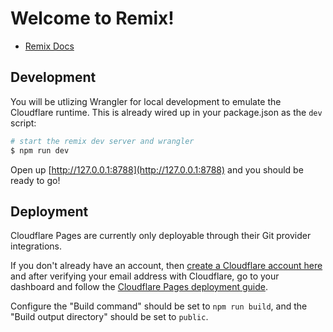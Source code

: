 # Welcome to Remix!

- [Remix Docs](https://remix.run/docs)

## Development

You will be utlizing Wrangler for local development to emulate the Cloudflare runtime. This is already wired up in your package.json as the `dev` script:

```sh
# start the remix dev server and wrangler
$ npm run dev
```

Open up [http://127.0.0.1:8788](http://127.0.0.1:8788) and you should be ready to go!

## Deployment

Cloudflare Pages are currently only deployable through their Git provider integrations.

If you don't already have an account, then [create a Cloudflare account here](https://dash.cloudflare.com/sign-up/pages) and after verifying your email address with Cloudflare, go to your dashboard and follow the [Cloudflare Pages deployment guide](https://developers.cloudflare.com/pages/framework-guides/deploy-anything).

Configure the "Build command" should be set to `npm run build`, and the "Build output directory" should be set to `public`.

